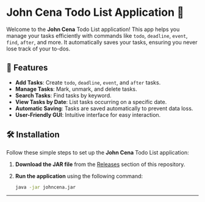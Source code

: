 # John Cena Todo List Application :tada:

Welcome to the **John Cena** Todo List application! This app helps you manage your tasks efficiently with commands like `todo`, `deadline`, `event`, `find`, `after`, and more. It automatically saves your tasks, ensuring you never lose track of your to-dos.

## 🚀 Features

- **Add Tasks**: Create `todo`, `deadline`, `event`, and `after` tasks.
- **Manage Tasks**: Mark, unmark, and delete tasks.
- **Search Tasks**: Find tasks by keyword.
- **View Tasks by Date**: List tasks occurring on a specific date.
- **Automatic Saving**: Tasks are saved automatically to prevent data loss.
- **User-Friendly GUI**: Intuitive interface for easy interaction.

## 🛠 Installation

Follow these simple steps to set up the **John Cena** Todo List application:

1. **Download the JAR file** from the [Releases](https://github.com/ishan-agarwal-05/ip/releases) section of this repository.

2. **Run the application** using the following command:

    ```bash
    java -jar johncena.jar
    ```

---